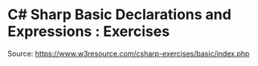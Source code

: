 # C# Sharp Basic Declarations and Expressions : Exercises
Source: https://www.w3resource.com/csharp-exercises/basic/index.php
